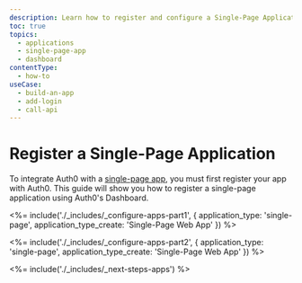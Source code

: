 ```yaml
---
description: Learn how to register and configure a Single-Page Application (SPA) using the Auth0 Dashboard. These may include JavaScript applications that perform most of their user interface logic in a web browser, communicating with a web server primarily using APIs (e.g., AngularJS + Node.js, React).
toc: true
topics:
  - applications
  - single-page-app
  - dashboard
contentType: 
  - how-to
useCase:
  - build-an-app
  - add-login
  - call-api
---
```

# Register a Single-Page Application

To integrate Auth0 with a [single-page app](/applications/concepts/app-types-auth0), you must first register your app with Auth0. This guide will show you how to register a single-page application using Auth0's Dashboard.

<%= include('./_includes/_configure-apps-part1', { application_type: 'single-page', application_type_create: 'Single-Page Web App' }) %> 

<%= include('./_includes/_configure-apps-part2', { application_type: 'single-page', application_type_create: 'Single-Page Web App' }) %> 

<%= include('./_includes/_next-steps-apps') %>